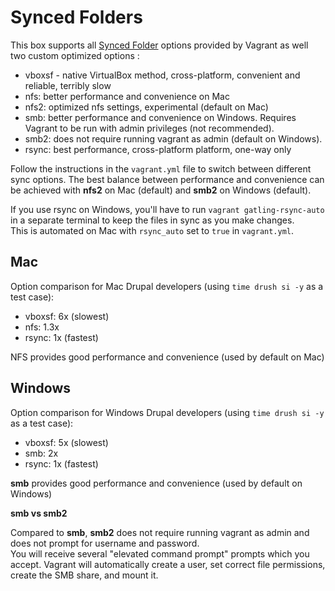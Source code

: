 # Synced Folders

This box supports all [Synced Folder](http://docs.vagrantup.com/v2/synced-folders/) options provided by Vagrant
as well two custom optimized options :
- vboxsf - native VirtualBox method, cross-platform, convenient and reliable, terribly slow
- nfs: better performance and convenience on Mac
- nfs2: optimized nfs settings, experimental (default on Mac)
- smb: better performance and convenience on Windows. Requires Vagrant to be run with admin privileges (not recommended).
- smb2: does not require running vagrant as admin (default on Windows).
- rsync: best performance, cross-platform platform, one-way only
  
Follow the instructions in the `vagrant.yml` file to switch between different sync options.
The best balance between performance and convenience can be achieved with **nfs2** on Mac (default) and **smb2** on Windows (default).

If you use rsync on Windows, you'll have to run `vagrant gatling-rsync-auto` in a separate terminal to keep the files in sync as you make changes.  
This is automated on Mac with `rsync_auto` set to `true` in `vagrant.yml`.

<a name="mac"></a>
## Mac

Option comparison for Mac Drupal developers (using `time drush si -y` as a test case):
- vboxsf: 6x (slowest)
- nfs: 1.3x
- rsync: 1x (fastest)

NFS provides good performance and convenience (used by default on Mac)

<a name="win"></a>
## Windows

Option comparison for Windows Drupal developers (using `time drush si -y` as a test case):
- vboxsf: 5x (slowest)
- smb: 2x
- rsync: 1x (fastest)

**smb** provides good performance and convenience (used by default on Windows)

**smb vs smb2**

Compared to **smb**, **smb2** does not require running vagrant as admin and does not prompt for username and password.  
You will receive several "elevated command prompt" prompts which you accept. 
Vagrant will automatically create a user, set correct file permissions, create the SMB share, and mount it.  
